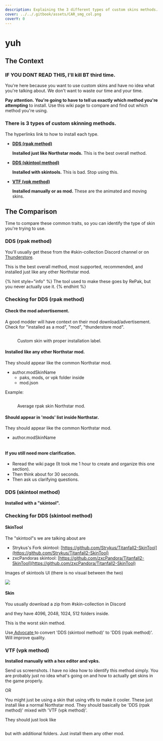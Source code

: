 ```yaml
---
description: Explaining the 3 different types of custom skins methods.
cover: ../../.gitbook/assets/CAR_smg_col.png
coverY: 0
---
```


# yuh

## The Context

### **IF YOU DONT READ THIS, I'll kill BT third time.**

You're here because you want to use custom skins and have no idea what you're talking about. We don't want to waste our time and your time.&#x20;

**Pay attention.** **You're going to have to tell us exactly which method you're attempting** to install. Use this wiki page to compare and find out which method you're using.

### There is 3 types of custom skinning methods.

The hyperlinks link to how to install each type.

*   ****[**DDS (rpak method)**](https://media.discordapp.net/attachments/1002068248151470120/1019786338804973661/propermodinstallation.gif)****

    **Installed just like Northstar mods.** This is the best overall method.&#x20;
*   ****[**DDS (skintool method)**](https://retryy.gitbook.io/tf2/Guide/Install/dds)****

    **Installed with skintools.** This is bad. Stop using this.&#x20;
*   ****[**VTF (vpk method)**](https://retryy.gitbook.io/tf2/Guide/Install/vtf-manual-modding)****

    **Installed manually or as mod.** These are the animated and moving skins.&#x20;

## The Comparison

Time to compare these common traits, so you can identify the type of skin you're trying to use.

### DDS (rpak method)

You'll usually get these from the #skin-collection Discord channel or on [Thunderstore](https://northstar.thunderstore.io/).

This is the best overall method, most supported, recommended, and installed just like any other Northstar mod.&#x20;

{% hint style="info" %}
The tool used to make these goes by RePak, but you never actually use it.
{% endhint %}

### Checking for DDS (rpak method)

#### Check the mod advertisement.

A good modder will have context on their mod download/advertisement. Check for "installed as a mod", "mod", "thunderstore mod".&#x20;

<figure><img src="../../.gitbook/assets/rpak-checkad.png" alt=""><figcaption><p>Custom skin with proper installation label. </p></figcaption></figure>

#### **Installed like any other Northstar mod.**&#x20;

They should appear like the common Northstar mod.&#x20;

* author.modSkinName
  * paks, mods, or vpk folder inside
  * mod.json

Example:

<figure><img src="../../.gitbook/assets/insidearpakskin.png" alt=""><figcaption><p>Average rpak skin Northstar mod.</p></figcaption></figure>

#### Should appear in 'mods' list inside Northstar.

They should appear like the common Northstar mod.&#x20;

* author.modSkinName

<figure><img src="../../.gitbook/assets/rpak-insidemodlist.png" alt=""><figcaption></figcaption></figure>

#### If you still need more clarification.

* Reread the wiki page (It took me 1 hour to create and organize this one section).&#x20;
* Then think about for 30 seconds.
* Then ask us clarifying questions.

### DDS (skintool method)

**Installed with a "skintool".**

### Checking for DDS (skintool method)

#### SkinTool

The "skintool"s we are talking about are

* Strykus's Fork skintool: [https://github.com/Strykus/Titanfall2-SkinTool](https://github.com/Strykus/Titanfall2-SkinTool)
* zxcPandoras skintool: [https://github.com/zxcPandora/Titanfall2-SkinTool](https://github.com/zxcPandora/Titanfall2-SkinTool)

Images of skintools UI (there is no visual between the two)

![](../../.gitbook/assets/302-0.png)

#### Skin

You usually download a zip from #skin-collection in Discord

and they have 4096, 2048, 1024, 512 folders inside.&#x20;

This is the worst skin method.&#x20;

Use[ Advocate ](https://retryy.gitbook.io/tf2/Wiki/Tools/skin-tools#advocate-skintool-to-rpak-mod-converter)to convert 'DDS (skintool method)' to 'DDS (rpak method)'. Will improve quality.

### VTF (vpk method)

**Installed manually with a hex editor and vpks.**

Send us screenshots. I have no idea how to identify this method simply. You are probably just no idea what's going on and how to actually get skins in the game properly.

OR

You might just be using a skin that using vtfs to make it cooler. These just install like a normal Northstar mod. They should basically be 'DDS (rpak method)' mixed with 'VTF (vpk method)'.&#x20;

They should just look like

<figure><img src="../../.gitbook/assets/rpak-insidearpakskin.png" alt=""><figcaption></figcaption></figure>

but with additional folders. Just install them any other mod.
